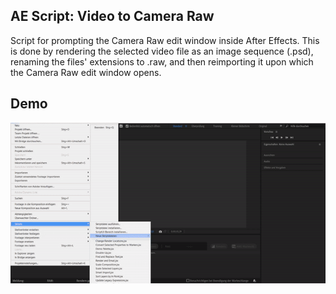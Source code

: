 ## AE Script: Video to Camera Raw
Script for prompting the Camera Raw edit window inside After Effects. This is done by rendering the selected video file as an image sequence (.psd), renaming the files' extensions to .raw, and then reimporting it upon which the Camera Raw edit window opens.

## Demo
![](https://github.com/miriameisenhofer/ae-video-to-cameraraw/blob/master/demo.gif)
